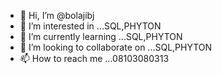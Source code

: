 - 👋 Hi, I’m @bolajibj
- 👀 I’m interested in ...SQL,PHYTON
- 🌱 I’m currently learning ...SQL,PHYTON
- 💞️ I’m looking to collaborate on ...SQL,PHYTON
- 📫 How to reach me ...08103080313

<!---
bolajibj/bolajibj is a ✨ special ✨ repository because its `README.md` (this file) appears on your GitHub profile.
You can click the Preview link to take a look at your changes.
--->
